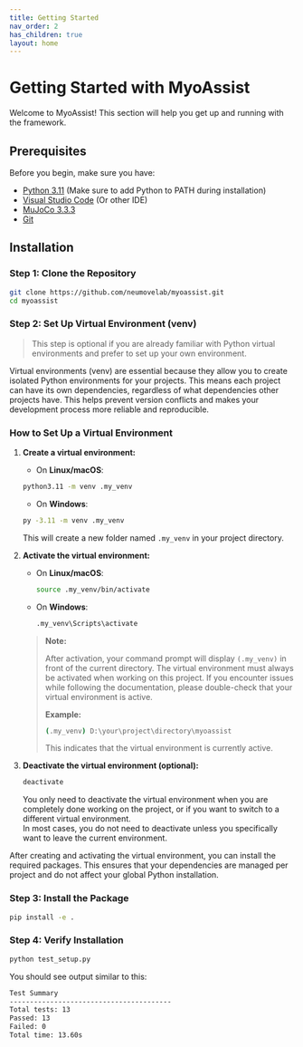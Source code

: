 ```yaml
---
title: Getting Started
nav_order: 2
has_children: true
layout: home
---
```


# Getting Started with MyoAssist

Welcome to MyoAssist! This section will help you get up and running with the framework.

## Prerequisites

Before you begin, make sure you have:
- [Python 3.11](https://www.python.org/downloads/release/python-3119/) (Make sure to add Python to PATH during installation)
- [Visual Studio Code](https://code.visualstudio.com/download) (Or other IDE)
- [MuJoCo 3.3.3](https://github.com/google-deepmind/mujoco/releases/tag/3.3.3)
- [Git](https://git-scm.com/downloads)

## Installation

### Step 1: Clone the Repository
```bash
git clone https://github.com/neumovelab/myoassist.git
cd myoassist
```

### Step 2: Set Up Virtual Environment (venv)

> This step is optional if you are already familiar with Python virtual environments and prefer to set up your own environment.

Virtual environments (venv) are essential because they allow you to create isolated Python environments for your projects. This means each project can have its own dependencies, regardless of what dependencies other projects have. This helps prevent version conflicts and makes your development process more reliable and reproducible.

### How to Set Up a Virtual Environment

1. **Create a virtual environment:**

   - On **Linux/macOS**:
   ```bash
   python3.11 -m venv .my_venv
   ```
   - On **Windows**:
   ```bash
   py -3.11 -m venv .my_venv
   ```
   This will create a new folder named `.my_venv` in your project directory.

2. **Activate the virtual environment:**
   - On **Linux/macOS**:
     ```bash
     source .my_venv/bin/activate
     ```
   - On **Windows**:
     ```bash
     .my_venv\Scripts\activate
     ```

   > **Note:**  
   >  
   > After activation, your command prompt will display `(.my_venv)` in front of the current directory.
   > The virtual environment must always be activated when working on this project. If you encounter issues while following the documentation, please double-check that your virtual environment is active.  
   >  
   > **Example:**  
   > ```bash
   > (.my_venv) D:\your\project\directory\myoassist
   > ```
   >  
   > This indicates that the virtual environment is currently active.

3. **Deactivate the virtual environment (optional):**
   ```bash
   deactivate
   ```
   You only need to deactivate the virtual environment when you are completely done working on the project, or if you want to switch to a different virtual environment.  
   In most cases, you do not need to deactivate unless you specifically want to leave the current environment.

After creating and activating the virtual environment, you can install the required packages. This ensures that your dependencies are managed per project and do not affect your global Python installation.

### Step 3: Install the Package
```bash
pip install -e .
```

### Step 4: Verify Installation

```bash
python test_setup.py
```

You should see output similar to this:

```bash
Test Summary
----------------------------------------
Total tests: 13
Passed: 13
Failed: 0
Total time: 13.60s
```